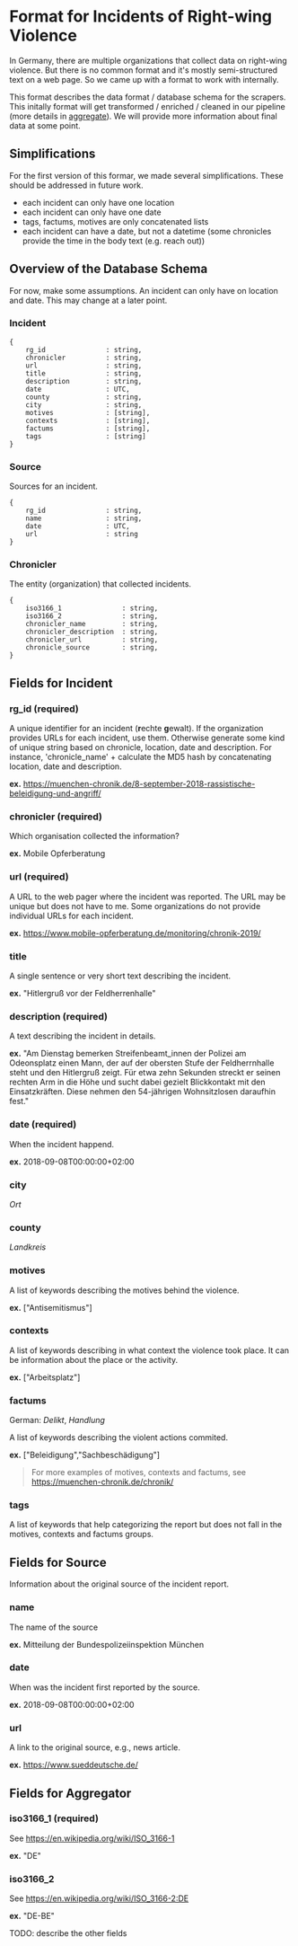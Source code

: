 # Format for Incidents of Right-wing Violence

In Germany, there are multiple organizations that collect data on right-wing violence.
But there is no common format and it's mostly semi-structured text on a web page.
So we came up with a format to work with internally.

This format describes the data format / database schema for the scrapers.
This initally format will get transformed / enriched / cleaned in our pipeline (more details in [aggregate](https://github.com/rechtegewalt/data.tatortrechts.de/tree/master/aggregate)).
We will provide more information about final data at some point.

## Simplifications

For the first version of this formar, we made several simplifications.
These should be addressed in future work.

- each incident can only have one location
- each incident can only have one date
- tags, factums, motives are only concatenated lists
- each incident can have a date, but not a datetime (some chronicles provide the time in the body text (e.g. reach out))

## Overview of the Database Schema

For now, make some assumptions. An incident can only have on location and date.
This may change at a later point.

### Incident

```
{
    rg_id               : string,
    chronicler          : string,
    url                 : string,
    title               : string,
    description         : string,
    date                : UTC,
    county              : string,
    city                : string,
    motives             : [string],
    contexts            : [string],
    factums             : [string],
    tags                : [string]
}
```

### Source

Sources for an incident.

```
{
    rg_id               : string,
    name                : string,
    date                : UTC,
    url                 : string
}
```

### Chronicler

The entity (organization) that collected incidents.

```
{
    iso3166_1               : string,
    iso3166_2               : string,
    chronicler_name         : string,
    chronicler_description  : string,
    chronicler_url          : string,
    chronicle_source        : string,
}

```

## Fields for Incident

### rg_id (required)

A unique identifier for an incident (**r**echte **g**ewalt).
If the organization provides URLs for each incident, use them.
Otherwise generate some kind of unique string based on chronicle, location, date and description.
For instance, 'chronicle_name' + calculate the MD5 hash by concatenating location, date and description.

**ex.** https://muenchen-chronik.de/8-september-2018-rassistische-beleidigung-und-angriff/

### chronicler (required)

Which organisation collected the information?

**ex.** Mobile Opferberatung

### url (required)

A URL to the web pager where the incident was reported. The URL may be unique but does not have to me. Some organizations do not provide individual URLs for each incident.

**ex.** https://www.mobile-opferberatung.de/monitoring/chronik-2019/

### title

A single sentence or very short text describing the incident.

**ex.** "Hitlergruß vor der Feldherrenhalle"

### description (required)

A text describing the incident in details.

**ex.** "Am Dienstag bemerken Streifenbeamt_innen der Polizei am Odeonsplatz einen Mann, der auf der obersten Stufe der Feldherrnhalle steht und den Hitlergruß zeigt. Für etwa zehn Sekunden streckt er seinen rechten Arm in die Höhe und sucht dabei gezielt Blickkontakt mit den Einsatzkräften. Diese nehmen den 54-jährigen Wohnsitzlosen daraufhin fest."

### date (required)

When the incident happend.

**ex.** 2018-09-08T00:00:00+02:00

### city

_Ort_

### county

_Landkreis_

### motives

A list of keywords describing the motives behind the violence.

**ex.** ["Antisemitismus"]

### contexts

A list of keywords describing in what context the violence took place. It can be information about the place or the activity.

**ex.** ["Arbeitsplatz"]

### factums

German: _Delikt_, _Handlung_

A list of keywords describing the violent actions commited.

**ex.** ["Beleidigung","Sachbeschädigung"]

> For more examples of motives, contexts and factums, see https://muenchen-chronik.de/chronik/

### tags

A list of keywords that help categorizing the report but does not fall
in the motives, contexts and factums groups.

## Fields for Source

Information about the original source of the incident report.

### name

The name of the source

**ex.** Mitteilung der Bundespolizeiinspektion München

### date

When was the incident first reported by the source.

**ex.** 2018-09-08T00:00:00+02:00

### url

A link to the original source, e.g., news article.

**ex.** https://www.sueddeutsche.de/

## Fields for Aggregator

### iso3166_1 (required)

See https://en.wikipedia.org/wiki/ISO_3166-1

**ex.** "DE"

### iso3166_2

See https://en.wikipedia.org/wiki/ISO_3166-2:DE

**ex.** "DE-BE"

TODO: describe the other fields
